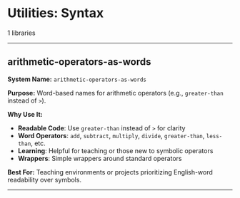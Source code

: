 # Utilities: Syntax

1 libraries

---

## arithmetic-operators-as-words

**System Name:** `arithmetic-operators-as-words`

**Purpose:** Word-based names for arithmetic operators (e.g., `greater-than` instead of `>`).

**Why Use It:**
- **Readable Code**: Use `greater-than` instead of `>` for clarity
- **Word Operators**: `add`, `subtract`, `multiply`, `divide`, `greater-than`, `less-than`, etc.
- **Learning**: Helpful for teaching or those new to symbolic operators
- **Wrappers**: Simple wrappers around standard operators

**Best For:** Teaching environments or projects prioritizing English-word readability over symbols.

---


